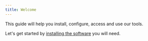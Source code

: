 ```yaml
---
title: Welcome
---
```


This guide will help you install, configure, access and use our tools.

Let's get started by [installing the software](010-install/slack/) you will need.